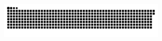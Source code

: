 <picture>
  <source media="(prefers-color-scheme: dark)" srcset="https://raw.githubusercontent.com/MarineHakobyan/MarineHakobyan/d36d3c4ff5d12f8761af9ce0ac2ec5a6649ed186/github-contribution-grid-snake-dark.svg" />
  <source media="(prefers-color-scheme: light)" srcset="https://raw.githubusercontent.com/MarineHakobyan/MarineHakobyan/d36d3c4ff5d12f8761af9ce0ac2ec5a6649ed186/github-contribution-grid-snake.svg" />
  <img alt="github-snake" src="https://raw.githubusercontent.com/MarineHakobyan/MarineHakobyan/d36d3c4ff5d12f8761af9ce0ac2ec5a6649ed186/github-contribution-grid-snake-dark.svg" />
</picture>
